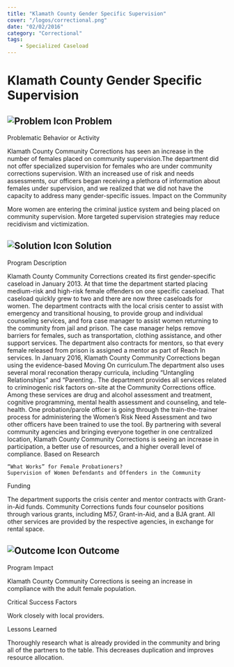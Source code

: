 ```yaml
---
title: "Klamath County Gender Specific Supervision"
cover: "/logos/correctional.png"
date: "02/02/2016"
category: "Correctional"
tags:
    - Specialized Caseload 
---
```


# Klamath County Gender Specific Supervision

## ![Problem Icon](https://github.com/google/material-design-icons/raw/master/alert/1x_web/ic_error_outline_black_48dp.png "Problem") Problem
Problematic Behavior or Activity

Klamath County Community Corrections has seen an increase in the number of females placed on community supervision.The department did not offer specialized supervision for females who are under community corrections supervision.
With an increased use of risk and needs assessments, our officers began receiving a plethora of information about females under supervision, and we realized that we did not have the capacity to address many gender-specific issues.
Impact on the Community

More women are entering the criminal justice system and being placed on community supervision. More targeted supervision strategies may reduce recidivism and victimization.
## ![Solution Icon](https://github.com/google/material-design-icons/raw/master/action/1x_web/ic_lightbulb_outline_black_48dp.png "Solution") Solution
Program Description

Klamath County Community Corrections created its first gender-specific caseload in January 2013. At that time the department started placing medium-risk and high-risk female offenders on one specific caseload. That caseload quickly grew to two and there are now three caseloads for women.
The department contracts with the local crisis center to assist with emergency and transitional housing, to provide group and individual counseling services, and fora case manager to assist women returning to the community from jail and prison.
The case manager helps remove barriers for females, such as transportation, clothing assistance, and other support services. The department also contracts for mentors, so that every female released from prison is assigned a mentor as part of Reach In services.
In January 2016, Klamath County Community Corrections began using the evidence-based Moving On curriculum.The department also uses several moral reconation therapy curricula, including “Untangling Relationships” and “Parenting..
The department provides all services related to criminogenic risk factors on-­site at the Community Corrections office. Among these services are drug and alcohol assessment and treatment, cognitive programming, mental health assessment and counseling, and tele­health.
One probation/parole officer is going through the train-the-trainer process for administering the Women’s Risk Need Assessment and two other officers have been trained to use the tool.
By partnering with several community agencies and bringing everyone together in one centralized location, Klamath County Community Corrections is seeing an increase in participation, a better use of resources, and a higher overall level of compliance.
Based on Research

    “What Works” for Female Probationers?
    Supervision of Women Defendants and Offenders in the Community

Funding

The department supports the crisis center and mentor contracts with Grant-in-Aid funds.
Community Corrections funds four counselor positions through various grants, including M­57, Grant-in-Aid, and a BJA grant. All other services are provided by the respective agencies, in exchange for rental space.
## ![Outcome Icon](https://github.com/google/material-design-icons/raw/master/action/1x_web/ic_view_list_black_48dp.png "Outcome") Outcome
Program Impact

Klamath County Community Corrections is seeing an increase in compliance with the adult female population.

Critical Success Factors

Work closely with local providers.

Lessons Learned

Thoroughly research what is already provided in the community and bring all of the partners to the table. This decreases duplication and improves resource allocation.